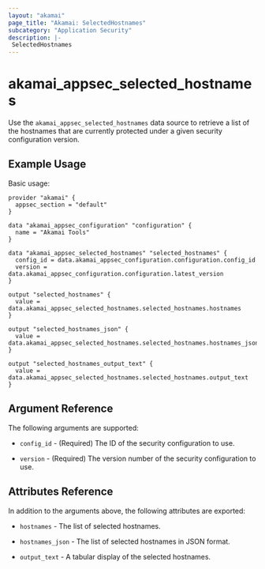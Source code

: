 ```yaml
---
layout: "akamai"
page_title: "Akamai: SelectedHostnames"
subcategory: "Application Security"
description: |-
 SelectedHostnames
---
```


# akamai_appsec_selected_hostnames

Use the `akamai_appsec_selected_hostnames` data source to retrieve a list of the hostnames that are currently protected under a given security configuration version.

## Example Usage

Basic usage:

```hcl
provider "akamai" {
  appsec_section = "default"
}

data "akamai_appsec_configuration" "configuration" {
  name = "Akamai Tools"
}

data "akamai_appsec_selected_hostnames" "selected_hostnames" {
  config_id = data.akamai_appsec_configuration.configuration.config_id
  version = data.akamai_appsec_configuration.configuration.latest_version
}

output "selected_hostnames" {
  value = data.akamai_appsec_selected_hostnames.selected_hostnames.hostnames
}

output "selected_hostnames_json" {
  value = data.akamai_appsec_selected_hostnames.selected_hostnames.hostnames_json
}

output "selected_hostnames_output_text" {
  value = data.akamai_appsec_selected_hostnames.selected_hostnames.output_text
}
```

## Argument Reference

The following arguments are supported:

* `config_id` - (Required) The ID of the security configuration to use.

* `version` - (Required) The version number of the security configuration to use.

## Attributes Reference

In addition to the arguments above, the following attributes are exported:

* `hostnames` - The list of selected hostnames.

* `hostnames_json` - The list of selected hostnames in JSON format.

* `output_text` - A tabular display of the selected hostnames.

